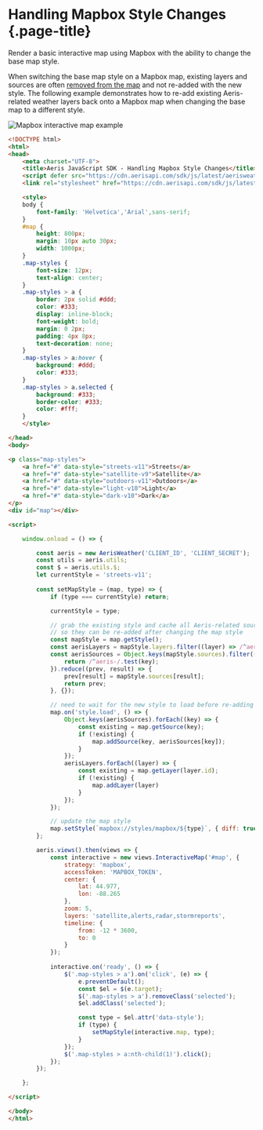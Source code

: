 # Handling Mapbox Style Changes {.page-title}

Render a basic interactive map using Mapbox with the ability to change the base map style. 

When switching the base map style on a Mapbox map, existing layers and sources are often [removed from the map](https://github.com/mapbox/mapbox-gl-js/issues/2267) and not re-added with the new style. The following example demonstrates how to re-add existing Aeris-related weather layers back onto a Mapbox map when changing the base map to a different style.

![Mapbox interactive map example]({{docs-url}}/img/awxjs-example-interactivemap-mapbox-basemap.png)

```html
<!DOCTYPE html>
<html>
<head>
	<meta charset="UTF-8">
	<title>Aeris JavaScript SDK - Handling Mapbox Style Changes</title>
	<script defer src="https://cdn.aerisapi.com/sdk/js/latest/aerisweather.min.js"></script>
	<link rel="stylesheet" href="https://cdn.aerisapi.com/sdk/js/latest/aerisweather.css">

	<style>
	body {
		font-family: 'Helvetica','Arial',sans-serif;
	}
	#map {
        height: 800px;
        margin: 10px auto 30px;
        width: 1000px;
    }
	.map-styles {
		font-size: 12px;
		text-align: center;
	}
	.map-styles > a {
		border: 2px solid #ddd;
		color: #333;
		display: inline-block;
		font-weight: bold;
		margin: 0 2px;
		padding: 4px 8px;
		text-decoration: none;
	}
	.map-styles > a:hover {
		background: #ddd;
		color: #333;
	}
	.map-styles > a.selected {
		background: #333;
		border-color: #333;
		color: #fff;
	}
	</style>

</head>
<body>

<p class="map-styles">
	<a href="#" data-style="streets-v11">Streets</a>
	<a href="#" data-style="satellite-v9">Satellite</a>
	<a href="#" data-style="outdoors-v11">Outdoors</a>
	<a href="#" data-style="light-v10">Light</a>
	<a href="#" data-style="dark-v10">Dark</a>
</p>
<div id="map"></div>

<script>

	window.onload = () => {

		const aeris = new AerisWeather('CLIENT_ID', 'CLIENT_SECRET');
		const utils = aeris.utils;
		const $ = aeris.utils.$;
		let currentStyle = 'streets-v11';
		
		const setMapStyle = (map, type) => {
			if (type === currentStyle) return;

			currentStyle = type;

			// grab the existing style and cache all Aeris-related sources and layers
			// so they can be re-added after changing the map style
			const mapStyle = map.getStyle();
			const aerisLayers = mapStyle.layers.filter((layer) => /^aeris-/.test(layer.id));
			const aerisSources = Object.keys(mapStyle.sources).filter((key) => {
				return /^aeris-/.test(key);
			}).reduce((prev, result) => {
				prev[result] = mapStyle.sources[result];
				return prev;
			}, {});

			// need to wait for the new style to load before re-adding the previous map data
			map.on('style.load', () => {
				Object.keys(aerisSources).forEach((key) => {
					const existing = map.getSource(key);
					if (!existing) {
						map.addSource(key, aerisSources[key]);
					}
				});
				aerisLayers.forEach((layer) => {
					const existing = map.getLayer(layer.id);
					if (!existing) {
						map.addLayer(layer)
					}
				});
			});

			// update the map style
			map.setStyle(`mapbox://styles/mapbox/${type}`, { diff: true });
		};

		aeris.views().then(views => {
			const interactive = new views.InteractiveMap('#map', {
				strategy: 'mapbox',
				accessToken: 'MAPBOX_TOKEN',
				center: {
					lat: 44.977,
					lon: -88.265
				},
                zoom: 5,
                layers: 'satellite,alerts,radar,stormreports',
				timeline: {
					from: -12 * 3600,
					to: 0
				}
			});
			
			interactive.on('ready', () => {
				$('.map-styles > a').on('click', (e) => {
					e.preventDefault();
					const $el = $(e.target);
					$('.map-styles > a').removeClass('selected');
					$el.addClass('selected');

					const type = $el.attr('data-style');
					if (type) {
						setMapStyle(interactive.map, type);
					}
				});
				$('.map-styles > a:nth-child(1)').click();
			});
        });

	};

</script>

</body>
</html>
```
